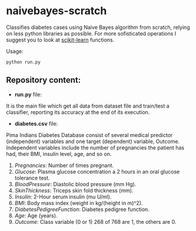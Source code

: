 # naivebayes-scratch
Classifies diabetes cases using Naive Bayes algorithm from scratch, relying on less python libraries as possible. For more sofisticated operations I suggest you to look at [scikit-learn](https://scikit-learn.org/stable/) functions.

Usage:

    python run.py

## Repository content:
* **run.py** file:

It is the main file which get all data from dataset file and train/test a classifier, reporting its accuracy at the end of its execution.


* **diabetes.csv** file:

Pima Indians Diabetes Database consist of several medical predictor (independent) variables and one target (dependent) variable, Outcome. Independent variables include the number of pregnancies the patient has had, their BMI, insulin level, age, and so on.

1. *Pregnancies*: Number of times pregnant.
2. *Glucose*: Plasma glucose concentration a 2 hours in an oral glucose tolerance test.
3. *BloodPressure*: Diastolic blood pressure (mm Hg).
4. *SkinThickness*: Triceps skin fold thickness (mm).
5. *Insulin*: 2-Hour serum insulin (mu U/ml).
6. *BMI*: Body mass index (weight in kg/(height in m)^2).
7. *DiabetesPedigreeFunction*: Diabetes pedigree function.
8. *Age*: Age (years).
9. *Outcome*: Class variable (0 or 1) 268 of 768 are 1, the others are 0.
